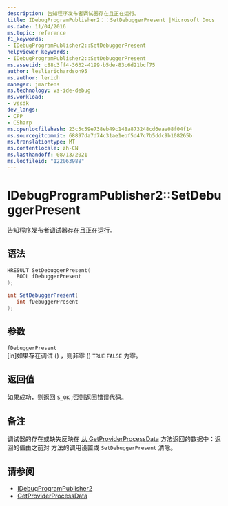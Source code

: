 ```yaml
---
description: 告知程序发布者调试器存在且正在运行。
title: IDebugProgramPublisher2：：SetDebuggerPresent |Microsoft Docs
ms.date: 11/04/2016
ms.topic: reference
f1_keywords:
- IDebugProgramPublisher2::SetDebuggerPresent
helpviewer_keywords:
- IDebugProgramPublisher2::SetDebuggerPresent
ms.assetid: c88c3ff4-3632-4199-b5de-83c6d21bcf75
author: leslierichardson95
ms.author: lerich
manager: jmartens
ms.technology: vs-ide-debug
ms.workload:
- vssdk
dev_langs:
- CPP
- CSharp
ms.openlocfilehash: 23c5c59e738eb49c148a873248cd6eae08f04f14
ms.sourcegitcommit: 68897da7d74c31ae1ebf5d47c7b5ddc9b108265b
ms.translationtype: MT
ms.contentlocale: zh-CN
ms.lasthandoff: 08/13/2021
ms.locfileid: "122063988"
---
```

# <a name="idebugprogrampublisher2setdebuggerpresent"></a>IDebugProgramPublisher2::SetDebuggerPresent
告知程序发布者调试器存在且正在运行。

## <a name="syntax"></a>语法

```cpp
HRESULT SetDebuggerPresent(
   BOOL fDebuggerPresent
);
```

```csharp
int SetDebuggerPresent(
   int fDebuggerPresent
);
```

## <a name="parameters"></a>参数
`fDebuggerPresent`\
[in]如果存在调试 () ，则非零 () `TRUE` `FALSE` 为零。

## <a name="return-value"></a>返回值
 如果成功，则返回 `S_OK` ;否则返回错误代码。

## <a name="remarks"></a>备注
 调试器的存在或缺失反映在 [从 GetProviderProcessData](../../../extensibility/debugger/reference/idebugprogramprovider2-getproviderprocessdata.md) 方法返回的数据中：返回的值由之前对 方法的调用设置或 `SetDebuggerPresent` 清除。

## <a name="see-also"></a>请参阅
- [IDebugProgramPublisher2](../../../extensibility/debugger/reference/idebugprogrampublisher2.md)
- [GetProviderProcessData](../../../extensibility/debugger/reference/idebugprogramprovider2-getproviderprocessdata.md)
